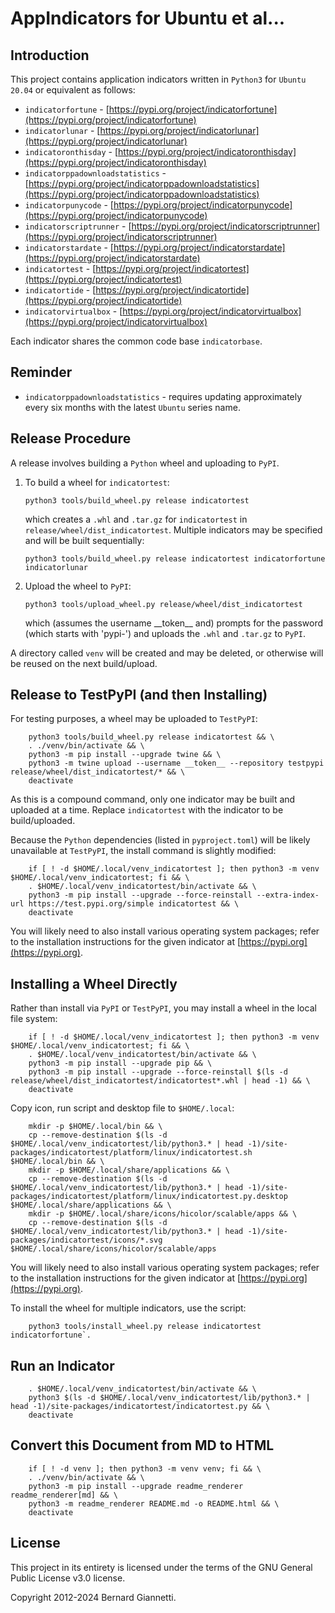 # AppIndicators for Ubuntu et al...


## Introduction
This project contains application indicators written in `Python3` for `Ubuntu 20.04` or equivalent as follows:
- `indicatorfortune` - [https://pypi.org/project/indicatorfortune](https://pypi.org/project/indicatorfortune)
- `indicatorlunar` - [https://pypi.org/project/indicatorlunar](https://pypi.org/project/indicatorlunar)
- `indicatoronthisday` - [https://pypi.org/project/indicatoronthisday](https://pypi.org/project/indicatoronthisday)
- `indicatorppadownloadstatistics` - [https://pypi.org/project/indicatorppadownloadstatistics](https://pypi.org/project/indicatorppadownloadstatistics)
- `indicatorpunycode` - [https://pypi.org/project/indicatorpunycode](https://pypi.org/project/indicatorpunycode)
- `indicatorscriptrunner` - [https://pypi.org/project/indicatorscriptrunner](https://pypi.org/project/indicatorscriptrunner)
- `indicatorstardate` - [https://pypi.org/project/indicatorstardate](https://pypi.org/project/indicatorstardate)
- `indicatortest` - [https://pypi.org/project/indicatortest](https://pypi.org/project/indicatortest)
- `indicatortide` - [https://pypi.org/project/indicatortide](https://pypi.org/project/indicatortide)
- `indicatorvirtualbox` - [https://pypi.org/project/indicatorvirtualbox](https://pypi.org/project/indicatorvirtualbox)

Each indicator shares the common code base `indicatorbase`.


## Reminder
- `indicatorppadownloadstatistics` - requires updating approximately every six months with the latest `Ubuntu` series name.


## Release Procedure
A release involves building a `Python` wheel and uploading to `PyPI`.
1. To build a wheel for `indicatortest`:

    `python3 tools/build_wheel.py release indicatortest`

    which creates a `.whl` and `.tar.gz` for `indicatortest` in `release/wheel/dist_indicatortest`.  Multiple indicators may be specified and will be built sequentially:

    `python3 tools/build_wheel.py release indicatortest indicatorfortune indicatorlunar`


2. Upload the wheel to `PyPI`:

    `python3 tools/upload_wheel.py release/wheel/dist_indicatortest`

    which (assumes the username \_\_token\_\_ and) prompts for the password (which starts with 'pypi-') and uploads the `.whl` and `.tar.gz` to `PyPI`.

A directory called `venv` will be created and may be deleted, or otherwise will be reused on the next build/upload.


## Release to TestPyPI (and then Installing)
For testing purposes, a wheel may be uploaded to `TestPyPI`:

```
    python3 tools/build_wheel.py release indicatortest && \
    . ./venv/bin/activate && \
    python3 -m pip install --upgrade twine && \
    python3 -m twine upload --username __token__ --repository testpypi release/wheel/dist_indicatortest/* && \
    deactivate
```

As this is a compound command, only one indicator may be built and uploaded at a time. Replace `indicatortest` with the indicator to be build/uploaded.

Because the `Python` dependencies (listed in `pyproject.toml`) will be likely unavailable at `TestPyPI`, the install command is slightly modified:

```
    if [ ! -d $HOME/.local/venv_indicatortest ]; then python3 -m venv $HOME/.local/venv_indicatortest; fi && \
    . $HOME/.local/venv_indicatortest/bin/activate && \
    python3 -m pip install --upgrade --force-reinstall --extra-index-url https://test.pypi.org/simple indicatortest && \
    deactivate
```

You will likely need to also install various operating system packages; refer to the installation instructions for the given indicator at [https://pypi.org](https://pypi.org).


## Installing a Wheel Directly
Rather than install via `PyPI` or `TestPyPI`, you may install a wheel in the local file system:

```
    if [ ! -d $HOME/.local/venv_indicatortest ]; then python3 -m venv $HOME/.local/venv_indicatortest; fi && \
    . $HOME/.local/venv_indicatortest/bin/activate && \
    python3 -m pip install --upgrade pip && \
    python3 -m pip install --upgrade --force-reinstall $(ls -d release/wheel/dist_indicatortest/indicatortest*.whl | head -1) && \
    deactivate
```

Copy icon, run script and desktop file to `$HOME/.local`:
```
    mkdir -p $HOME/.local/bin && \
    cp --remove-destination $(ls -d $HOME/.local/venv_indicatortest/lib/python3.* | head -1)/site-packages/indicatortest/platform/linux/indicatortest.sh $HOME/.local/bin && \
    mkdir -p $HOME/.local/share/applications && \
    cp --remove-destination $(ls -d $HOME/.local/venv_indicatortest/lib/python3.* | head -1)/site-packages/indicatortest/platform/linux/indicatortest.py.desktop $HOME/.local/share/applications && \
    mkdir -p $HOME/.local/share/icons/hicolor/scalable/apps && \
    cp --remove-destination $(ls -d $HOME/.local/venv_indicatortest/lib/python3.* | head -1)/site-packages/indicatortest/icons/*.svg $HOME/.local/share/icons/hicolor/scalable/apps
```

You will likely need to also install various operating system packages; refer to the installation instructions for the given indicator at [https://pypi.org](https://pypi.org).

To install the wheel for multiple indicators, use the script:
```
    python3 tools/install_wheel.py release indicatortest indicatorfortune`.
```


## Run an Indicator

```
    . $HOME/.local/venv_indicatortest/bin/activate && \
    python3 $(ls -d $HOME/.local/venv_indicatortest/lib/python3.* | head -1)/site-packages/indicatortest/indicatortest.py && \
    deactivate
```


## Convert this Document from MD to HTML
```
    if [ ! -d venv ]; then python3 -m venv venv; fi && \
    . ./venv/bin/activate && \
    python3 -m pip install --upgrade readme_renderer readme_renderer[md] && \
    python3 -m readme_renderer README.md -o README.html && \
    deactivate
```


## License
This project in its entirety is licensed under the terms of the GNU General Public License v3.0 license.

Copyright 2012-2024 Bernard Giannetti.
